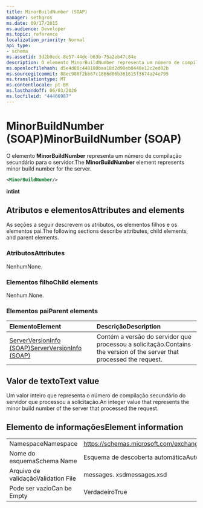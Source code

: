 ```yaml
---
title: MinorBuildNumber (SOAP)
manager: sethgros
ms.date: 09/17/2015
ms.audience: Developer
ms.topic: reference
localization_priority: Normal
api_type:
- schema
ms.assetid: 3d2b9edc-8e57-44dc-b63b-75a2eb47c84e
description: O elemento MinorBuildNumber representa um número de compilação secundário para o servidor.
ms.openlocfilehash: d5e4d80c448180baa18d2d90eb0440e12c2ed02b
ms.sourcegitcommit: 88ec988f2bb67c1866d06b361615f3674a24e795
ms.translationtype: MT
ms.contentlocale: pt-BR
ms.lasthandoff: 06/03/2020
ms.locfileid: "44466987"
---
```

# <a name="minorbuildnumber-soap"></a><span data-ttu-id="ae98c-103">MinorBuildNumber (SOAP)</span><span class="sxs-lookup"><span data-stu-id="ae98c-103">MinorBuildNumber (SOAP)</span></span>

<span data-ttu-id="ae98c-104">O elemento **MinorBuildNumber** representa um número de compilação secundário para o servidor.</span><span class="sxs-lookup"><span data-stu-id="ae98c-104">The **MinorBuildNumber** element represents minor build number for the server.</span></span> 
  
```XML
<MinorBuildNumber/>
```

 <span data-ttu-id="ae98c-105">**int**</span><span class="sxs-lookup"><span data-stu-id="ae98c-105">**int**</span></span>
## <a name="attributes-and-elements"></a><span data-ttu-id="ae98c-106">Atributos e elementos</span><span class="sxs-lookup"><span data-stu-id="ae98c-106">Attributes and elements</span></span>

<span data-ttu-id="ae98c-107">As seções a seguir descrevem os atributos, os elementos filhos e os elementos pai.</span><span class="sxs-lookup"><span data-stu-id="ae98c-107">The following sections describe attributes, child elements, and parent elements.</span></span>
  
### <a name="attributes"></a><span data-ttu-id="ae98c-108">Atributos</span><span class="sxs-lookup"><span data-stu-id="ae98c-108">Attributes</span></span>

<span data-ttu-id="ae98c-109">Nenhum</span><span class="sxs-lookup"><span data-stu-id="ae98c-109">None.</span></span>
  
### <a name="child-elements"></a><span data-ttu-id="ae98c-110">Elementos filho</span><span class="sxs-lookup"><span data-stu-id="ae98c-110">Child elements</span></span>

<span data-ttu-id="ae98c-111">Nenhum.</span><span class="sxs-lookup"><span data-stu-id="ae98c-111">None.</span></span>
  
### <a name="parent-elements"></a><span data-ttu-id="ae98c-112">Elementos pai</span><span class="sxs-lookup"><span data-stu-id="ae98c-112">Parent elements</span></span>

|<span data-ttu-id="ae98c-113">**Elemento**</span><span class="sxs-lookup"><span data-stu-id="ae98c-113">**Element**</span></span>|<span data-ttu-id="ae98c-114">**Descrição**</span><span class="sxs-lookup"><span data-stu-id="ae98c-114">**Description**</span></span>|
|:-----|:-----|
|[<span data-ttu-id="ae98c-115">ServerVersionInfo (SOAP)</span><span class="sxs-lookup"><span data-stu-id="ae98c-115">ServerVersionInfo (SOAP)</span></span>](serverversioninfo-soap.md) <br/> |<span data-ttu-id="ae98c-116">Contém a versão do servidor que processou a solicitação.</span><span class="sxs-lookup"><span data-stu-id="ae98c-116">Contains the version of the server that processed the request.</span></span>  <br/> |
   
## <a name="text-value"></a><span data-ttu-id="ae98c-117">Valor de texto</span><span class="sxs-lookup"><span data-stu-id="ae98c-117">Text value</span></span>

<span data-ttu-id="ae98c-118">Um valor inteiro que representa o número de compilação secundário do servidor que processou a solicitação.</span><span class="sxs-lookup"><span data-stu-id="ae98c-118">An integer value that represents the minor build number of the server that processed the request.</span></span>
  
## <a name="element-information"></a><span data-ttu-id="ae98c-119">Elemento de informações</span><span class="sxs-lookup"><span data-stu-id="ae98c-119">Element information</span></span>

|||
|:-----|:-----|
|<span data-ttu-id="ae98c-120">Namespace</span><span class="sxs-lookup"><span data-stu-id="ae98c-120">Namespace</span></span>  <br/> |https://schemas.microsoft.com/exchange/2010/Autodiscover  <br/> |
|<span data-ttu-id="ae98c-121">Nome do esquema</span><span class="sxs-lookup"><span data-stu-id="ae98c-121">Schema Name</span></span>  <br/> |<span data-ttu-id="ae98c-122">Esquema de descoberta automática</span><span class="sxs-lookup"><span data-stu-id="ae98c-122">Autodiscover schema</span></span>  <br/> |
|<span data-ttu-id="ae98c-123">Arquivo de validação</span><span class="sxs-lookup"><span data-stu-id="ae98c-123">Validation File</span></span>  <br/> |<span data-ttu-id="ae98c-124">messages. xsd</span><span class="sxs-lookup"><span data-stu-id="ae98c-124">messages.xsd</span></span>  <br/> |
|<span data-ttu-id="ae98c-125">Pode ser vazio</span><span class="sxs-lookup"><span data-stu-id="ae98c-125">Can be Empty</span></span>  <br/> |<span data-ttu-id="ae98c-126">Verdadeiro</span><span class="sxs-lookup"><span data-stu-id="ae98c-126">True</span></span>  <br/> |
   

